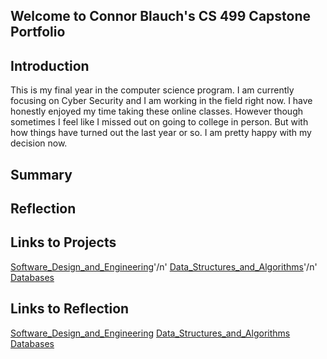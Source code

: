## Welcome to Connor Blauch's CS 499 Capstone Portfolio

## Introduction
This is my final year in the computer science program. I am currently focusing on Cyber Security and I am working
in the field right now. I have honestly enjoyed my time taking these online classes. However though sometimes I feel like I missed
out on going to college in person. But with how things have turned out the last year or so. I am pretty happy with my decision now.

## Summary

## Reflection

## Links to Projects
[Software_Design_and_Engineering](https://github.com/ConnorB123/ConnorB123.github.io/blob/main/Software%20Design%20and%20Engineering)'/n'
[Data_Structures_and_Algorithms](https://github.com/ConnorB123/ConnorB123.github.io/blob/main/Algorithms%20and%20Data%20Structure)'/n'
[Databases](https://github.com/ConnorB123/ConnorB123.github.io/blob/main/Databases)

## Links to Reflection
[Software_Design_and_Engineering](https://github.com/ConnorB123/ConnorB123.github.io/blob/main/enhancment%201.docx)
[Data_Structures_and_Algorithms](https://github.com/ConnorB123/ConnorB123.github.io/blob/main/enhancement%202.docx)
[Databases](https://github.com/ConnorB123/ConnorB123.github.io/blob/main/Databases)



